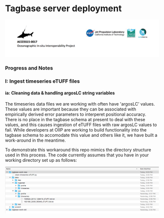 # Tagbase server deployment 


![alt text](https://github.com/emmettFC/selected-projects/blob/master/tagbase-utilities/assets/logos.png)

### Progress and Notes

### I: Ingest timeseries eTUFF files

#### ia: Cleaning data & handling argosLC string variables
The timeseries data files we are working with often have 'argosLC' values. These values are important because they can be associated with empirically derived error parameters to interperet positional accuracy. There is no place in the tagbase schema at present to deal with these values, and this causes ingestion of eTUFF files with raw argosLC values to fail. While developers at OIIP are working to build functionality into the tagbase schema to accomodate this value and others like it, we have built a work-around in the meantime. 

To demonstrate this workaround this repo mimics the directory structure used in this process. The code currently assumes that you have in your working directory set up as follows: 

![alt text](https://github.com/emmettFC/selected-projects/blob/master/tagbase-utilities/assets/directory-initial.png)



